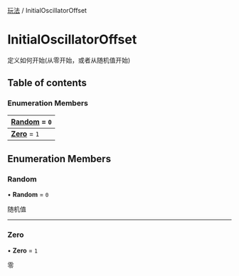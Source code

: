 [玩法](../groups/玩法.玩法.md) / InitialOscillatorOffset

# InitialOscillatorOffset <Badge type="tip" text="Enumeration" /> <Score text="InitialOscillatorOffset" />

定义如何开始(从零开始，或者从随机值开始)

## Table of contents

### Enumeration Members <Score text="Enumeration" /> 
| **[Random](mw.InitialOscillatorOffset.md#random)** = ``0``  |
| :----- |
| **[Zero](mw.InitialOscillatorOffset.md#zero)** = ``1`` |

## Enumeration Members

### Random <Score text="Random" /> 

• **Random** = ``0``

随机值

___

### Zero <Score text="Zero" /> 

• **Zero** = ``1``

零
